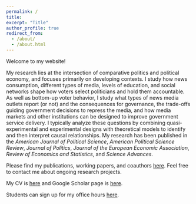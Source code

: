 ```yaml
---
permalink: /
title: 
excerpt: "Title"
author_profile: true
redirect_from: 
  - /about/
  - /about.html
---
```


Welcome to my website!

My research lies at the intersection of comparative politics and political economy, and focuses primarily on developing contexts. I study how news consumption, different types of media, levels of education, and social networks shape how voters select politicians and hold them accountable. As well as bottom-up voter behavior, I study what types of news media outlets report (or not) and the consequences for governance, the trade-offs guiding government decisions to repress the media, and how media markets and other institutions can be designed to improve government service delivery. I typically analyze these questions by combining quasi-experimental and experimental designs with theoretical models to identify and then interpret causal relationships. My research has been published in the <i>American Journal of Political Science</i>, <i>American Political Science Review</i>, <i>Journal of Politics</i>, <i>Journal of the European Economic Association</i>, <i>Review of Economics and Statistics</i>, and <i>Science Advances</i>.

Please find my publications, working papers, and coauthors [here](https://john-l-marshall.github.io/research). Feel free to contact me about ongoing research projects. 

My CV is [here](https://www.dropbox.com/scl/fi/cj3vpv4k9as5wph1t4lu7/CV.pdf?rlkey=qq0i7f3u2actz6ysq8xwvvgmc&st=lvhjh2ws&dl=0) and Google Scholar page is [here](https://scholar.google.com/citations?user=F2EwrhcAAAAJ&hl=en).

Students can sign up for my office hours [here](https://www.wejoinin.com/jm4401).
